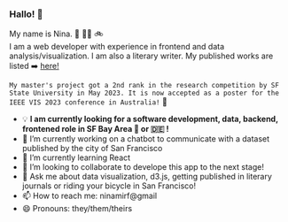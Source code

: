 ### Hallo! 👋
  
My name is Nina. :rainbow: :transgender_flag:	:bike:	 
I am a web developer with experience in frontend and data analysis/visualization. 
I am also a literary writer. My published works are listed ➡️ [here!](https://nina-mir.github.io/words/)

```My master's project got a 2nd rank in the research competition by SF State University in May 2023. It is now accepted as a poster for the IEEE VIS 2023 conference in Australia!``` :partying_face:

- :bulb:	**I am currently looking for a software development, data, backend, frontened role in SF Bay Area 🌉 or 🇩🇪 !**
- 🔭 I’m currently working on a chatbot to communicate with a dataset published by the city of San Francisco
- 🌱 I’m currently learning React
- 👯 I’m looking to collaborate to develope this app to the next stage!
- 💬 Ask me about data visualization, d3.js, getting published in literary journals or riding your bicycle in San Francisco!
- 📫 How to reach me: ninamirf@gmail 
- 😄 Pronouns: they/them/theirs

</div>
<!--
**nina-mir/nina-mir** is a ✨ _special_ ✨ repository because its `README.md` (this file) appears on your GitHub profile.

Here are some ideas to get you started:

- 🔭 I’m currently working on ...
- 🌱 I’m currently learning ...
- 👯 I’m looking to collaborate on ...
- 🤔 I’m looking for help with ...
- 💬 Ask me about ...
- 📫 How to reach me: ...
- 😄 Pronouns: ...
- ⚡ Fun fact: ...
-->
